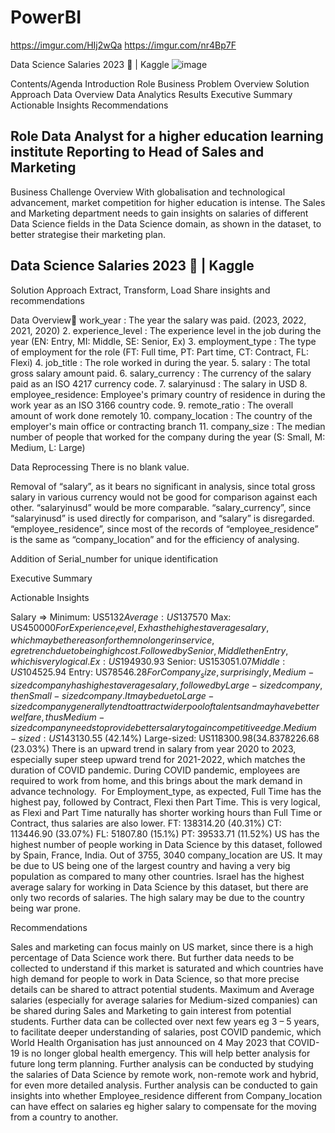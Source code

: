 # PowerBI

https://imgur.com/HIj2wQa
https://imgur.com/nr4Bp7F

Data Science Salaries 2023 💸 | Kaggle
![image](https://github.com/MelodyMelody123/PowerBI/assets/123168349/d32ccf89-9f84-4eec-b88a-4ddc029450aa)

Contents/Agenda
Introduction
Role
Business Problem Overview
Solution Approach
Data Overview
Data Analytics Results
Executive Summary 
Actionable Insights
Recommendations

Role
Data Analyst for a higher education learning institute
Reporting to Head of Sales and Marketing
--------------------------------------------------------------------------------------------------------------
Business Challenge Overview
With globalisation and technological advancement, market competition for higher education is intense. The Sales and Marketing department needs to gain insights on salaries of different Data Science fields in the Data Science domain, as shown in the dataset, to better strategise their marketing plan.

Data Science Salaries 2023 💸 | Kaggle
----------------------------------------------------------------------------------------------

Solution Approach
Extract, Transform, Load 
Share insights and recommendations

Data Overview
 work_year                   : The year the salary was paid.
                                            (2023, 2022, 2021, 2020)
2.   experience_level       : The experience level in the job during the year
                                            (EN: Entry, MI: Middle, SE: Senior, Ex)
3.   employment_type    : The type of employment for the role
                                            (FT: Full time, PT: Part time, CT: Contract, FL: Flexi)
4.   job_title                      : The role worked in during the year.
5.   salary                           : The total gross salary amount paid.
6.   salary_currency         : The currency of the salary paid as an ISO 4217 currency code.
7.   salaryinusd                 : The salary in USD
8.   employee_residence: Employee's primary country of residence in during the work year as an ISO 3166 country code.
9.   remote_ratio              : The overall amount of work done remotely
10. company_location     : The country of the employer's main office or contracting branch
11. company_size             : The median number of people that worked for the company during the year
                                               (S: Small, M: Medium, L: Large)

Data Reprocessing
There is no blank value.

Removal of 
“salary”, as it bears no significant in analysis, since total gross salary in various currency would not be good for comparison against each other. “salaryinusd” would be more comparable. 
“salary_currency”, since “salaryinusd” is used directly for comparison, and “salary” is disregarded. 
“employee_residence”, since most of the records of “employee_residence” is the same as “company_location” and for the efficiency of analysing. 

Addition of
Serial_number for unique identification

Executive Summary 

Actionable Insights 

Salary => Minimum: US$5132   Average: US$137570   Max: US$450000
For Experience_level, Ex has the highest average salary, which may be the reason for them no longer in service, eg retrench due to being high cost. Followed by Senior, Middle then Entry, which is very logical. 
    Ex: US$194930.93   Senior: US$153051.07   Middle: US$104525.94   Entry: US$78546.28
For Company_size, surprisingly, Medium-sized company has highest average salary, followed by Large-sized company, then Small-sized company. It may be due to Large-sized company generally tend to attract wider pool of talents and may have better welfare, thus Medium-sized company needs to provide better salary to gain competitive edge.
    Medium-sized: US$143130.55 (42.14%)   Large-sized: US$118300.98 (34.83%)   Small-sized: US$78226.68 (23.03%)
There is an upward trend in salary from year 2020 to 2023, especially super steep upward trend for 2021-2022, which matches the duration of COVID pandemic. During COVID pandemic, employees are required to work from home, and this brings about the mark demand in advance technology. 
For Employment_type, as expected, Full Time has the highest pay, followed by Contract, Flexi then Part Time. This is very logical, as Flexi and Part Time naturally has shorter working hours than Full Time or Contract, thus salaries are also lower. 
     FT: 138314.20 (40.31%)   CT: 113446.90 (33.07%)   FL: 51807.80 (15.1%)   PT: 39533.71 (11.52%)
US has the highest number of people working in Data Science by this dataset, followed by Spain, France, India. Out of 3755, 3040 company_location are US. It may be due to US being one of the largest country and having a very big population as compared to many other countries. 
Israel has the highest average salary for working in Data Science by this dataset, but there are only two records of salaries. The high salary may be due to the country being war prone. 

Recommendations

Sales and marketing can focus mainly on US market, since there is a high percentage of Data Science work there. But further data needs to be collected to understand if this market is saturated and which countries have high demand for people to work in Data Science, so that more precise details can be shared to attract potential students. 
Maximum and Average salaries (especially for average salaries for Medium-sized companies) can be shared during Sales and Marketing to gain interest from potential students. 
Further data can be collected over next few years eg 3 – 5 years, to facilitate deeper understanding of salaries, post COVID pandemic, which World Health Organisation has just announced on 4 May 2023 that COVID-19 is no longer global health emergency. This will help better analysis for future long term planning. 
Further analysis can be conducted by studying the salaries of Data Science by remote work, non-remote work and hybrid, for even more detailed analysis. 
Further analysis can be conducted to gain insights into whether Employee_residence different from Company_location can have effect on salaries eg higher salary to compensate for the moving from a country to another. 
